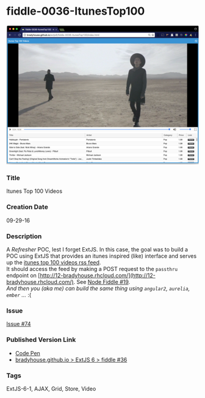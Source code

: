 fiddle-0036-ItunesTop100
======

![Screenshot](screenshot.png)

### Title

Itunes Top 100 Videos


### Creation Date

09-29-16


### Description

A _Refresher_ POC, lest I forget ExtJS.  In this case, the goal was to build a POC using ExtJS that provides an itunes 
inspired (like) interface and serves up the  [itunes top 100 videos rss feed](https://itunes.apple.com/us/rss/topsongs/limit=100/genre=20/explicit=true/xml).  
It should access the feed by making a POST request to the `passthru` endpoint on  [http://12-bradyhouse.rhcloud.com/](http://12-bradyhouse.rhcloud.com/).  See [Node Fiddle #19](https://github.com/bradyhouse/house/tree/master/fiddles/node/fiddle-0019-PassThruRest).  
_And then you (aka me) can build the same thing using `angular2`, `aurelia`, `ember` ..._ :(


### Issue

[Issue #74](https://github.com/bradyhouse/house/issues/74)


### Published Version Link

*   [Code Pen](http://codepen.io/bradyhouse/pen/xEmmoO/)
*   [bradyhouse.github.io > ExtJS 6 > fiddle #36](http://bradyhouse.github.io/extjs6/fiddle-0036-ItunesTop100/index.html)


### Tags

ExtJS-6-1, AJAX, Grid, Store, Video
